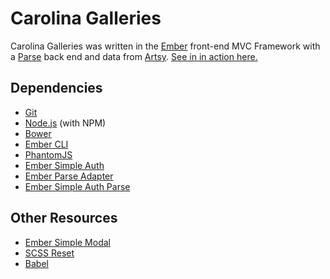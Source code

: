 # Carolina Galleries

Carolina Galleries was written in the [Ember](http://emberjs.com/) front-end MVC Framework with a [Parse](https://parse.com/) back end and data from [Artsy](https://www.artsy.net/). [See in in action here.](http://aburka.github.io/carolina-galleries)

## Dependencies

* [Git](http://git-scm.com/)
* [Node.js](http://nodejs.org/) (with NPM)
* [Bower](http://bower.io/)
* [Ember CLI](http://www.ember-cli.com/)
* [PhantomJS](http://phantomjs.org/)
* [Ember Simple Auth](http://ember-simple-auth.com/)
* [Ember Parse Adapter](http://clintjhill.github.io/ember-parse-adapter/)
* [Ember Simple Auth Parse](https://github.com/jacobthemyth/ember-simple-auth-parse)

## Other Resources
* [Ember Simple Modal](http://blog.atmartin.io/a-simple-modal-for-ember-v2-component-edition/)
* [SCSS Reset](http://meyerweb.com/eric/tools/css/reset/)
* [Babel](http://babeljs.io/)
